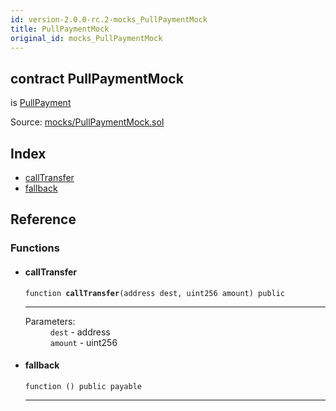 ```yaml
---
id: version-2.0.0-rc.2-mocks_PullPaymentMock
title: PullPaymentMock
original_id: mocks_PullPaymentMock
---
```


<div class="contract-doc"><div class="contract"><h2 class="contract-header"><span class="contract-kind">contract</span> PullPaymentMock</h2><p class="base-contracts"><span>is</span> <a href="payment_PullPayment.html">PullPayment</a></p><div class="source">Source: <a href="https://github.com/OpenZeppelin/zeppelin-solidity/blob/v2.0.0-rc.2/contracts/mocks/PullPaymentMock.sol" target="_blank">mocks/PullPaymentMock.sol</a></div></div><div class="index"><h2>Index</h2><ul><li><a href="mocks_PullPaymentMock.html#callTransfer">callTransfer</a></li><li><a href="mocks_PullPaymentMock.html#">fallback</a></li></ul></div><div class="reference"><h2>Reference</h2><div class="functions"><h3>Functions</h3><ul><li><div class="item function"><span id="callTransfer" class="anchor-marker"></span><h4 class="name">callTransfer</h4><div class="body"><code class="signature">function <strong>callTransfer</strong><span>(address dest, uint256 amount) </span><span>public </span></code><hr/><dl><dt><span class="label-parameters">Parameters:</span></dt><dd><div><code>dest</code> - address</div><div><code>amount</code> - uint256</div></dd></dl></div></div></li><li><div class="item function"><span id="fallback" class="anchor-marker"></span><h4 class="name">fallback</h4><div class="body"><code class="signature">function <strong></strong><span>() </span><span>public </span><span>payable </span></code><hr/></div></div></li></ul></div></div></div>
